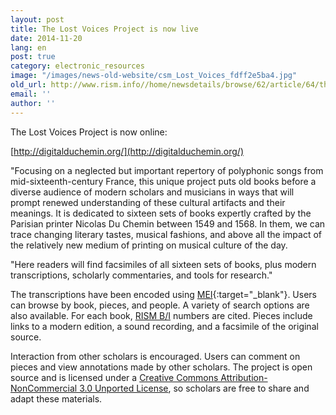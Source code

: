 ```yaml
---
layout: post
title: The Lost Voices Project is now live
date: 2014-11-20
lang: en
post: true
category: electronic_resources
image: "/images/news-old-website/csm_Lost_Voices_fdff2e5ba4.jpg"
old_url: http://www.rism.info//home/newsdetails/browse/62/article/64/the-lost-voices-project-is-now-live.html
email: ''
author: ''
---
```



The Lost Voices Project is now online:

[http://digitalduchemin.org/](http://digitalduchemin.org/)

"Focusing on a neglected but important repertory of polyphonic songs from mid-sixteenth-century France, this unique project puts old books before a diverse audience of modern scholars and musicians in ways that will prompt renewed understanding of these cultural artifacts and their meanings. It is dedicated to sixteen sets of books expertly crafted by the Parisian printer Nicolas Du Chemin between 1549 and 1568. In them, we can trace changing literary tastes, musical fashions, and above all the impact of the relatively new medium of printing on musical culture of the day.

"Here readers will find facsimiles of all sixteen sets of books, plus modern transcriptions, scholarly commentaries, and tools for research."

The transcriptions have been encoded using [MEI](http://music-encoding.org/home){:target="_blank"}. Users can browse by book, pieces, and people. A variety of search options are also available. For each book, [RISM B/I](/publications.html#c2619) numbers are cited. Pieces include links to a modern edition, a sound recording, and a facsimile of the original source.

Interaction from other scholars is encouraged. Users can comment on pieces and view annotations made by other scholars. The project is open source and is licensed under a [Creative Commons Attribution-NonCommercial 3.0 Unported License](http://creativecommons.org/licenses/by-nc/3.0/deed.en_US), so scholars are free to share and adapt these materials.




